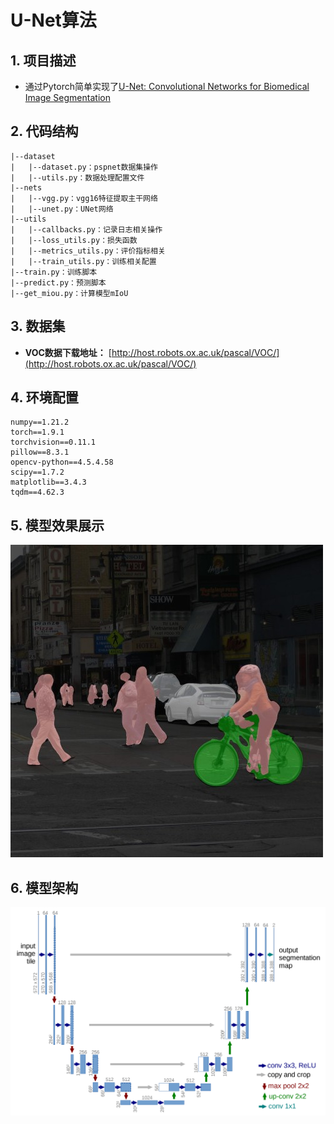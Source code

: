 # U-Net算法
## 1. 项目描述
- 通过Pytorch简单实现了[U-Net: Convolutional Networks for Biomedical Image Segmentation](https://arxiv.org/abs/1505.04597)

## 2. 代码结构
```angular2html
|--dataset
|   |--dataset.py：pspnet数据集操作
|   |--utils.py：数据处理配置文件
|--nets
|   |--vgg.py：vgg16特征提取主干网络
|   |--unet.py：UNet网络
|--utils
|   |--callbacks.py：记录日志相关操作
|   |--loss_utils.py：损失函数
|   |--metrics_utils.py：评价指标相关
|   |--train_utils.py：训练相关配置
|--train.py：训练脚本
|--predict.py：预测脚本
|--get_miou.py：计算模型mIoU
```

## 3. 数据集
   - **VOC数据下载地址：** [http://host.robots.ox.ac.uk/pascal/VOC/](http://host.robots.ox.ac.uk/pascal/VOC/)

## 4. 环境配置
```angular2html
numpy==1.21.2
torch==1.9.1
torchvision==0.11.1
pillow==8.3.1
opencv-python==4.5.4.58
scipy==1.7.2
matplotlib==3.4.3
tqdm==4.62.3
```

## 5. 模型效果展示
![](img/1_dr.jpg)

## 6. 模型架构
![](model.png)